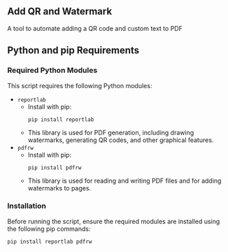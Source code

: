 ## Add QR and Watermark
A tool to automate adding a QR code and custom text to PDF 

## Python and pip Requirements

### Required Python Modules
This script requires the following Python modules:

- `reportlab`  
  - Install with pip:  
    ```
    pip install reportlab
    ```
  - This library is used for PDF generation, including drawing watermarks, generating QR codes, and other graphical features.
- `pdfrw`  
  - Install with pip:  
    ```
    pip install pdfrw
    ```
  - This library is used for reading and writing PDF files and for adding watermarks to pages.

### Installation

Before running the script, ensure the required modules are installed using the following pip commands:

```bash
pip install reportlab pdfrw
